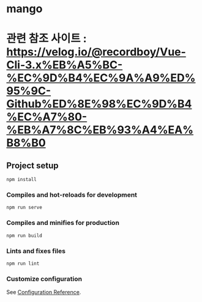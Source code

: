 # mango 

# 관련 참조 사이트 : https://velog.io/@recordboy/Vue-Cli-3.x%EB%A5%BC-%EC%9D%B4%EC%9A%A9%ED%95%9C-Github%ED%8E%98%EC%9D%B4%EC%A7%80-%EB%A7%8C%EB%93%A4%EA%B8%B0

## Project setup
```
npm install
```

### Compiles and hot-reloads for development
```
npm run serve
```

### Compiles and minifies for production
```
npm run build
```

### Lints and fixes files
```
npm run lint
```

### Customize configuration
See [Configuration Reference](https://cli.vuejs.org/config/).
